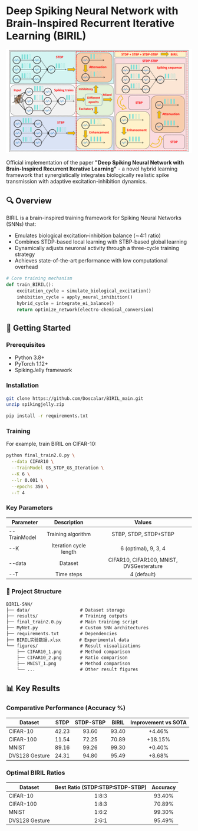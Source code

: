 # Deep Spiking Neural Network with Brain-Inspired Recurrent Iterative Learning (BIRIL)

![BIRIL Architecture](https://github.com/Doscalar/BIRIL_main/blob/main/figure/BIRIL.jpg)

Official implementation of the paper **"Deep Spiking Neural Network with Brain-Inspired Recurrent Iterative Learning"** - a novel hybrid learning framework that synergistically integrates biologically realistic spike transmission with adaptive excitation-inhibition dynamics.

## 🔍 Overview

BIRIL is a brain-inspired training framework for Spiking Neural Networks (SNNs) that:
- Emulates biological excitation-inhibition balance (∼4:1 ratio)
- Combines STDP-based local learning with STBP-based global learning
- Dynamically adjusts neuronal activity through a three-cycle training strategy
- Achieves state-of-the-art performance with low computational overhead

```python
# Core training mechanism
def train_BIRIL():
    excitation_cycle = simulate_biological_excitation()
    inhibition_cycle = apply_neural_inhibition()
    hybrid_cycle = integrate_ei_balance()
    return optimize_network(electro-chemical_conversion)
```

## 🚀 Getting Started

### Prerequisites

- Python 3.8+
- PyTorch 1.12+
- SpikingJelly framework

### Installation

```bash
git clone https://github.com/Doscalar/BIRIL_main.git
unzip spikingjelly.zip
```

```bash
pip install -r requirements.txt
```

### Training

For example, train BIRIL on CIFAR-10:


```bash
python final_train2.0.py \
  --data CIFAR10 \
  --TrainModel GS_STDP_GS_Iteration \
  --K 6 \
  --lr 0.001 \
  --epochs 350 \
  --T 4
```

### Key Parameters

|   Parameter    |            Description           |                   Values                   |
|----------------|:--------------------------------:|:------------------------------------------:|
| --TrainModel   |         Training algorithm       |            STBP, STDP, STDP+STBP           |
|     --K        |      Iteration cycle length      |            6 (optimal), 9, 3, 4            |
|    --data      |              Dataset             |  CIFAR10, CIFAR100, MNIST, DVSGesterature  |
|     --T        |             Time steps           |                 4 (default)                |


### 📂 Project Structure


```test
BIRIL-SNN/
├── data/                   # Dataset storage
├── results/                # Training outputs
├── final_train2.0.py       # Main training script
├── MyNet.py                # Custom SNN architectures
├── requirements.txt        # Dependencies
├── BIRIL实验数据.xlsx       # Experimental data
└── figures/                # Result visualizations
    ├── CIFAR10_1.png       # Method comparison
    ├── CIFAR10_2.png       # Ratio comparison
    ├── MNIST_1.png         # Method comparison
    └── ...                 # Other result figures
```








## 📊 Key Results

### Comparative Performance (Accuracy %)

| Dataset        | STDP   | STDP-STBP | BIRIL  | Improvement vs SOTA |
|----------------|:------:|:---------:|:------:|:-------------------:|
| CIFAR-10       | 42.23  |   93.60   | 93.40  |       +4.46%        |
| CIFAR-100      | 11.54  |   72.25   | 70.89  |       +18.15%       |
| MNIST          | 89.16  |   99.26   | 99.30  |       +0.40%        |
| DVS128 Gesture | 24.31  |   94.80   | 95.49  |       +8.68%        |

### Optimal BIRIL Ratios

| Dataset        | Best Ratio (STDP:STBP:STDP-STBP) | Accuracy |
|----------------|:--------------------------------:|:--------:|
| CIFAR-10       |               1:8:3              |  93.40%  |
| CIFAR-100      |               1:8:3              |  70.89%  |
| MNIST          |               1:6:2              |  99.30%  |
| DVS128 Gesture |               2:6:1              |  95.49%  |






